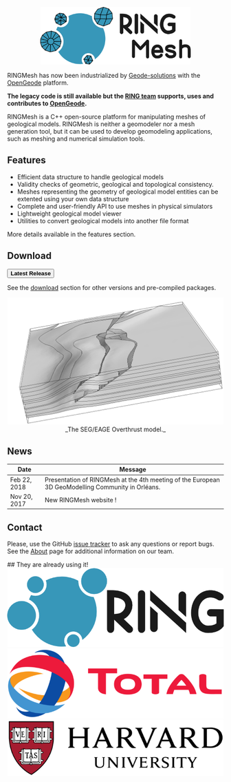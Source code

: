 <div class="col-md-6" news-table markdown="1">

<center>
<img src="img/ringmesh.png" alt="logo" width="350"/>
</center>
 
RINGMesh has now been industrialized by [Geode-solutions](https://geode-solutions.com/) with the [OpenGeode](https://geode-solutions.com/opengeode) platform. 

**The legacy code is still available but the [RING team](https://www.ring-team.org/home) supports, uses and contributes to [OpenGeode](https://geode-solutions.com/opengeode).** 

RINGMesh is a C++ open-source platform for manipulating meshes of geological models. RINGMesh is neither a geomodeler nor a mesh generation tool, but it can be used to develop geomodeling applications, such as meshing and numerical simulation tools.

## Features
* Efficient data structure to handle geological models
* Validity checks of geometric, geological and topological consistency.
* Meshes representing the geometry of geological model entities can be extented using your own data structure
* Complete and user-friendly API to use meshes in physical simulators
* Lightweight geological model viewer
* Utilities to convert geological models into another file format

More details available in the features section.
## Download
[<button type="button" class="btn btn-success">
**Latest Release**
</button>](https://github.com/ringmesh/RINGMesh/archive/5.0.0.zip)

See the [download](download.md) section for other versions and pre-compiled packages.
</div>

<div class="col-md-6" features markdown="1">
<img src="img/overthrust.png" alt="logo"/>
<center>
_The SEG/EAGE Overthrust model._
</center>

## News

Date         | Message
------------ | -----------------------------------------------------------------
Feb 22, 2018 | Presentation of RINGMesh at the 4th meeting of the European 3D GeoModelling Community in Orléans.
Nov 20, 2017 | New RINGMesh website !

## Contact

Please, use the GitHub [issue tracker](https://github.com/ringmesh/RINGMesh/issues) to ask any questions or report bugs.
See the [About](about.md) page for additional information on our team.
</div>

<div class="col-md-12" news-table markdown="1">
## They are already using it!
<div class="horizontal_expand logo_users">
<div></div>
<div><a href="https://www.ring-team.org/"><img src="img/logo_ring.png" alt="Logo RING"/></a></div>
<div><a href="https://www.total.com/en"><img src="img/logo_total.png" alt="Logo Total"/></a></div>
<div><a href="https://www.harvard.edu/"><img src="img/logo_harvard.png" alt="Logo Harvard"/></a></div>
<div></div>
</div>
</div>

